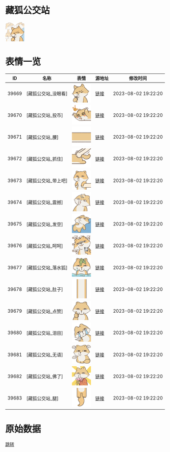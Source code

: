 # 藏狐公交站

<img src="./cover.png" height="60" alt="cover" />

# 表情一览

|ID|名称|表情|源地址|修改时间|
|----|----|----|----|----|
|39669|[藏狐公交站_没眼看]|<img src="./pic/039669_%5B藏狐公交站_没眼看%5D.png" height="60" alt="没眼看"/>|[链接](https://i0.hdslb.com/bfs/garb/5f1242693e0892f0a8ab73ae6e293250f60b5c7e.png)|2023-08-02 19:22:20|
|39670|[藏狐公交站_投币]|<img src="./pic/039670_%5B藏狐公交站_投币%5D.png" height="60" alt="投币"/>|[链接](https://i0.hdslb.com/bfs/garb/71b116e1b3819668bbd7d3a0edfcec11092ef612.png)|2023-08-02 19:22:20|
|39671|[藏狐公交站_腰]|<img src="./pic/039671_%5B藏狐公交站_腰%5D.png" height="60" alt="腰"/>|[链接](https://i0.hdslb.com/bfs/garb/0afce4bd57709a566e36ad41c63b50054d7570f5.png)|2023-08-02 19:22:20|
|39672|[藏狐公交站_抓住]|<img src="./pic/039672_%5B藏狐公交站_抓住%5D.png" height="60" alt="抓住"/>|[链接](https://i0.hdslb.com/bfs/garb/32be3b668b46e7d210fe91aa4fca8bba20cbc196.png)|2023-08-02 19:22:20|
|39673|[藏狐公交站_带上吧]|<img src="./pic/039673_%5B藏狐公交站_带上吧%5D.png" height="60" alt="带上吧"/>|[链接](https://i0.hdslb.com/bfs/garb/50dd9b4b433f29a6c38e596ad8acd0f07e7233c6.png)|2023-08-02 19:22:20|
|39674|[藏狐公交站_震撼]|<img src="./pic/039674_%5B藏狐公交站_震撼%5D.png" height="60" alt="震撼"/>|[链接](https://i0.hdslb.com/bfs/garb/4c13e53eb0d32d1d19ea29c9f3c10ed5f27ebd6a.png)|2023-08-02 19:22:20|
|39675|[藏狐公交站_发空]|<img src="./pic/039675_%5B藏狐公交站_发空%5D.png" height="60" alt="发空"/>|[链接](https://i0.hdslb.com/bfs/garb/e80da78cc02cd6be20b50859bd2c2f8d467184df.png)|2023-08-02 19:22:20|
|39676|[藏狐公交站_呵呵]|<img src="./pic/039676_%5B藏狐公交站_呵呵%5D.png" height="60" alt="呵呵"/>|[链接](https://i0.hdslb.com/bfs/garb/eee84a0d48ed4d2c393ad1c2cd194f00887f89f5.png)|2023-08-02 19:22:20|
|39677|[藏狐公交站_落水狐]|<img src="./pic/039677_%5B藏狐公交站_落水狐%5D.png" height="60" alt="落水狐"/>|[链接](https://i0.hdslb.com/bfs/garb/fbf4582a06c0cc52eef35004b6e318b566a71c54.png)|2023-08-02 19:22:20|
|39678|[藏狐公交站_肚子]|<img src="./pic/039678_%5B藏狐公交站_肚子%5D.png" height="60" alt="肚子"/>|[链接](https://i0.hdslb.com/bfs/garb/fe17ee759cb8479983e0382eeff633fb226127d4.png)|2023-08-02 19:22:20|
|39679|[藏狐公交站_点赞]|<img src="./pic/039679_%5B藏狐公交站_点赞%5D.png" height="60" alt="点赞"/>|[链接](https://i0.hdslb.com/bfs/garb/65313248ee1970d6df86ec355fbc1792550bbc19.png)|2023-08-02 19:22:20|
|39680|[藏狐公交站_泪目]|<img src="./pic/039680_%5B藏狐公交站_泪目%5D.png" height="60" alt="泪目"/>|[链接](https://i0.hdslb.com/bfs/garb/06f40cc587aa6d6abbf93829f7f25f6c51b6178c.png)|2023-08-02 19:22:20|
|39681|[藏狐公交站_无语]|<img src="./pic/039681_%5B藏狐公交站_无语%5D.png" height="60" alt="无语"/>|[链接](https://i0.hdslb.com/bfs/garb/b6494606befbc6c03ff3008f338fdf2fd5d1e44a.png)|2023-08-02 19:22:20|
|39682|[藏狐公交站_佛了]|<img src="./pic/039682_%5B藏狐公交站_佛了%5D.png" height="60" alt="佛了"/>|[链接](https://i0.hdslb.com/bfs/garb/e87c1d69477817f05fbb5e387028c9bcda290728.png)|2023-08-02 19:22:20|
|39683|[藏狐公交站_腿]|<img src="./pic/039683_%5B藏狐公交站_腿%5D.png" height="60" alt="腿"/>|[链接](https://i0.hdslb.com/bfs/garb/48878f27afce3c3a6925c7ba5322d07e798df469.png)|2023-08-02 19:22:20|

# 原始数据

[跳转](./raw.json)


